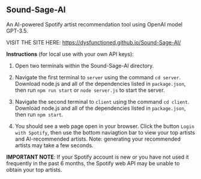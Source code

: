 ## Sound-Sage-AI
An AI-powered Spotify artist recommendation tool using OpenAI model GPT-3.5.

VISIT THE SITE HERE: https://dysfunctioned.github.io/Sound-Sage-AI/

**Instructions** (for local use with your own API keys):
1. Open two terminals within the Sound-Sage-AI directory.

2. Navigate the first terminal to ```server``` using the command ```cd server```. Download node.js and all of the dependencies listed in ```package.json```, then run ```npm run start``` or ```node server.js``` to start the server.

3. Navigate the second terminal to ```client``` using the command ```cd client```. Download node.js and all of the dependencies listed in ```package.json```, then run ```npm start```.

4. You should see a web page open in your browser. Click the button ```Login with Spotify```, then use the bottom naviagtion bar to view your top artists and AI-recommended artists. Note: generating your recommended artists may take a few seconds.


**IMPORTANT NOTE**: If your Spotify account is new or you have not used it frequently in the past 6 months, the Spotify web API may be unable to obtain your top artists.
